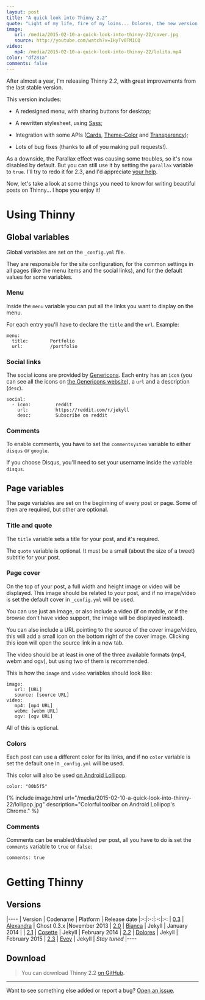 ```yaml
---
layout: post
title: "A quick look into Thinny 2.2"
quote: "Light of my life, fire of my loins... Dolores, the new version of Thinny, is prettier than ever!"
image:
   url: /media/2015-02-10-a-quick-look-into-thinny-22/cover.jpg
   source: http://youtube.com/watch?v=IHyTv0TM1CQ
video:
   mp4: /media/2015-02-10-a-quick-look-into-thinny-22/lolita.mp4
color: "df281a"
comments: false
---
```


After almost a year, I'm releasing Thinny 2.2, with great improvements from the last stable version.

This version includes:

- A redesigned menu, with sharing buttons for desktop;

- A rewritten stylesheet, using [Sass](http://sass-lang.com);

- Integration with some APIs ([Cards](https://cards.twitter.com), [Theme-Color](http://updates.html5rocks.com/2014/11/Support-for-theme-color-in-Chrome-39-for-Android) and [Transparency](https:/api.yandex.com/transparency/));

- Lots of bug fixes (thanks to all of you making pull requests!).

As a downside, the Parallax effect was causing some troubles, so it's now disabled by default. But you can still use it by setting the `parallax` variable to `true`. I'll try to redo it for 2.3, and I'd appreciate [your help](https://github.com/camporez/Thinny/tree/dev).

Now, let's take a look at some things you need to know for writing beautiful posts on Thinny... I hope you enjoy it!

# Using Thinny

## Global variables

Global variables are set on the `_config.yml` file.

They are responsible for the site configuration, for the common settings in all pages (like the menu items and the social links), and for the default values for some variables.

### Menu

Inside the `menu` variable you can put all the links you want to display on the menu.

For each entry you'll have to declare the `title` and the `url`. Example:

~~~
menu:
  title:        Portfolio
  url:          /portfolio
~~~

### Social links

The social icons are provided by [Genericons](http://genericons.com/). Each entry has an `icon` (you can see all the icons on [the Genericons website](http://genericons.com/)), a `url` and a description (`desc`).

~~~
social:
  - icon:         reddit
    url:          https://reddit.com/r/jekyll
    desc:         Subscribe on reddit
~~~

### Comments

To enable comments, you have to set the `commentsystem` variable to either `disqus` or `google`.

If you choose Disqus, you'll need to set your username inside the variable `disqus`.

## Page variables

The page variables are set on the beginning of every post or page. Some of then are required, but other are optional.

### Title and quote

The `title` variable sets a title for your post, and it's required.

The `quote` variable is optional. It must be a small (about the size of a tweet) subtitle for your post.

### Page cover

On the top of your post, a full width and height image or video will be displayed. This image should be related to your post, and if no image/video is set the default cover in `_config.yml` will be used.

You can use just an image, or also include a video (if on mobile, or if the browse don't have video support, the image will be displayed instead).

You can also include a URL pointing to the source of the cover image/video, this will add a small icon on the bottom right of the cover image. Clicking this icon will open the source link in a new tab.

The video should be at least in one of the three available formats (mp4, webm and ogv), but using two of them is recommended.

This is how the `image` and `video` variables should look like:

~~~
image:
   url: [URL]
   source: [source URL]
video:
   mp4: [mp4 URL] 
   webm: [webm URL]
   ogv: [ogv URL]
~~~

All of this is optional.

### Colors

Each post can use a different color for its links, and if no `color` variable is set the default one in `_config.yml` will be used.

This color will also be used [on Android Lollipop](http://updates.html5rocks.com/2014/11/Support-for-theme-color-in-Chrome-39-for-Android).

~~~
color: "00b5f5"
~~~

{% include image.html url="/media/2015-02-10-a-quick-look-into-thinny-22/lollipop.jpg" description="Colorful toolbar on Android Lollipop's Chrome." %}

### Comments

Comments can be enabled/disabled per post, all you have to do is set the `comments` variable to `true` or `false`:

~~~
comments: true
~~~

# Getting Thinny

## Versions

|----
| Version | Codename | Platform | Release date
|:-:|:-:|:-:|:-:
| [0.3](https://github.com/camporez/Thinny/releases/tag/v0.3-alexandra) | [Alexandra](http://nikita2010.wikia.com/wiki/Alexandra_Udinov) | Ghost 0.3.x |November 2013 
| [2.0](https://github.com/camporez/Thinny/releases/tag/v2.0-bianca) | [Bianca](http://memoriaglobo.globo.com/programas/entretenimento/novelas/caras-bocas/caras-bocas-bianca-isabelle-drummond.htm) | Jekyll | January 2014 |
| [2.1](https://github.com/camporez/Thinny/releases/tag/v2.1-cosette) | [Cosette](http://lesmiserables.wikia.com/wiki/Cosette) | Jekyll | February 2014 
| [2.2](https://github.com/camporez/Thinny/releases/tag/v2.2-dolores) | [Dolores](http://en.wikipedia.org/wiki/Dolores_Haze) | Jekyll | February 2015
| [2.3](https://github.com/camporez/Thinny/releases/tag/v2.3-evey) | [Evey](http://en.wikipedia.org/wiki/Evey_Hammond) | Jekyll | *Stay tuned* 
|----

## Download

> You can download Thinny 2.2 [on GitHub](https://github.com/camporez/Thinny/releases).

-----
Want to see something else added or report a bug? [Open an issue](https://github.com/camporez/Thinny/issues/new).

